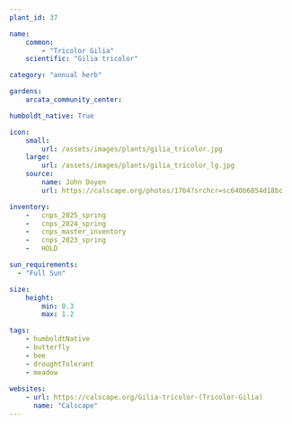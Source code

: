 ```yaml
---
plant_id: 37

name: 
    common: 
        - "Tricolor Gilia"  
    scientific: "Gilia tricolor"  

category: "annual herb"

gardens:
    arcata_community_center:

humboldt_native: True

icon: 
    small: 
        url: /assets/images/plants/gilia_tricolor.jpg 
    large: 
        url: /assets/images/plants/gilia_tricolor_lg.jpg 
    source: 
        name: John Doyen 
        url: https://calscape.org/photos/1764?srchcr=sc640b6854d18bc 

inventory: 
    -   cnps_2025_spring
    -   cnps_2024_spring
    -   cnps_master_inventory
    -   cnps_2023_spring
    -   HOLD

sun_requirements:
  - "Full Sun"

size:   
    height: 
        min: 0.3
        max: 1.2

tags: 
    - humboldtNative
    - butterfly
    - bee
    - droughtTolerant
    - meadow
 
websites:
    - url: https://calscape.org/Gilia-tricolor-(Tricolor-Gilia) 
      name: "Calscape"
---
```


